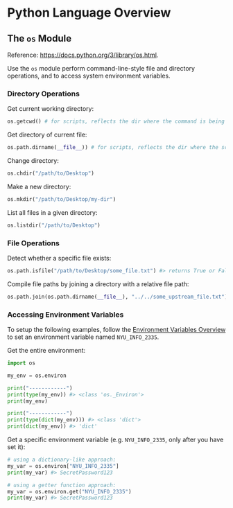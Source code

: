 # Python Language Overview

## The `os` Module

Reference: https://docs.python.org/3/library/os.html.

Use the `os` module perform command-line-style file and directory operations, and to access system environment variables.

### Directory Operations

Get current working directory:

```python
os.getcwd() # for scripts, reflects the dir where the command is being run
```

Get directory of current file:

```py
os.path.dirname(__file__)) # for scripts, reflects the dir where the script file exists
```

Change directory:

```py
os.chdir("/path/to/Desktop")
```

Make a new directory:

```py
os.mkdir("/path/to/Desktop/my-dir")
```

List all files in a given directory:

```python
os.listdir("/path/to/Desktop")
```


### File Operations

Detect whether a specific file exists:

```py
os.path.isfile("/path/to/Desktop/some_file.txt") #> returns True or False
```

Compile file paths by joining a directory with a relative file path:

```py
os.path.join(os.path.dirname(__file__), "../../some_upstream_file.txt")
```










### Accessing Environment Variables

To setup the following examples, follow the [Environment Variables Overview](/notes/software/environment-variables.md) to set an environment variable named `NYU_INFO_2335`.

Get the entire environment:

```py
import os

my_env = os.environ

print("------------")
print(type(my_env)) #> <class 'os._Environ'>
print(my_env)

print("------------")
print(type(dict(my_env))) #> <class 'dict'>
print(dict(my_env)) #> 'dict'
```

Get a specific environment variable (e.g. `NYU_INFO_2335`, only after you have set it):

```py
# using a dictionary-like approach:
my_var = os.environ["NYU_INFO_2335"]
print(my_var) #> SecretPassword123

# using a getter function approach:
my_var = os.environ.get("NYU_INFO_2335")
print(my_var) #> SecretPassword123
```
